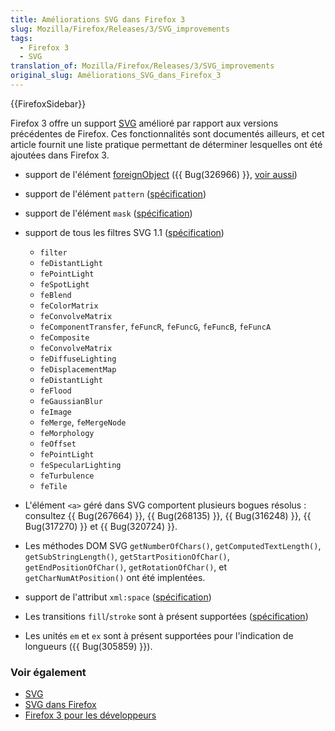 ```yaml
---
title: Améliorations SVG dans Firefox 3
slug: Mozilla/Firefox/Releases/3/SVG_improvements
tags:
  - Firefox 3
  - SVG
translation_of: Mozilla/Firefox/Releases/3/SVG_improvements
original_slug: Améliorations_SVG_dans_Firefox_3
---
```

{{FirefoxSidebar}}

Firefox 3 offre un support [SVG](fr/SVG) amélioré par rapport aux versions précédentes de Firefox. Ces fonctionnalités sont documentés ailleurs, et cet article fournit une liste pratique permettant de déterminer lesquelles ont été ajoutées dans Firefox 3.

- support de l'élément [foreignObject](http://www.w3.org/TR/SVG11/extend.html#ForeignObjectElement) ({{ Bug(326966) }}, [voir aussi](http://weblogs.mozillazine.org/roc/archives/2006/06/the_future_is_now.html))
- support de l'élément `pattern` ([spécification](http://www.w3.org/TR/SVG11/pservers.html#PatternElement))
- support de l'élément `mask` ([spécification](http://www.w3.org/TR/SVG11/masking.html#MaskElement))
- support de tous les filtres SVG 1.1 ([spécification](http://www.w3.org/TR/SVG11/filters.html))

  - `filter`
  - `feDistantLight`
  - `fePointLight`
  - `feSpotLight`
  - `feBlend`
  - `feColorMatrix`
  - `feConvolveMatrix`
  - `feComponentTransfer`, `feFuncR`, `feFuncG`, `feFuncB`, `feFuncA`
  - `feComposite`
  - `feConvolveMatrix`
  - `feDiffuseLighting`
  - `feDisplacementMap`
  - `feDistantLight`
  - `feFlood`
  - `feGaussianBlur`
  - `feImage`
  - `feMerge`, `feMergeNode`
  - `feMorphology`
  - `feOffset`
  - `fePointLight`
  - `feSpecularLighting`
  - `feTurbulence`
  - `feTile`

- L'élément `<a>` géré dans SVG comportent plusieurs bogues résolus : consultez {{ Bug(267664) }}, {{ Bug(268135) }}, {{ Bug(316248) }}, {{ Bug(317270) }} et {{ Bug(320724) }}.
- Les méthodes DOM SVG `getNumberOfChars()`, `getComputedTextLength()`, `getSubStringLength()`, `getStartPositionOfChar()`, `getEndPositionOfChar()`, `getRotationOfChar()`, et `getCharNumAtPosition()` ont été implentées.
- support de l'attribut `xml:space` ([spécification](http://www.w3.org/TR/SVG/text.html#WhiteSpace))
- Les transitions `fill`/`stroke` sont à présent supportées ([spécification](http://www.w3.org/TR/SVG/painting.html#SpecifyingPaint))
- Les unités `em` et `ex` sont à présent supportées pour l'indication de longueurs ({{ Bug(305859) }}).

### Voir également

- [SVG](fr/SVG)
- [SVG dans Firefox](fr/SVG_dans_Firefox)
- [Firefox 3 pour les développeurs](fr/Firefox_3_pour_les_d%c3%a9veloppeurs)
